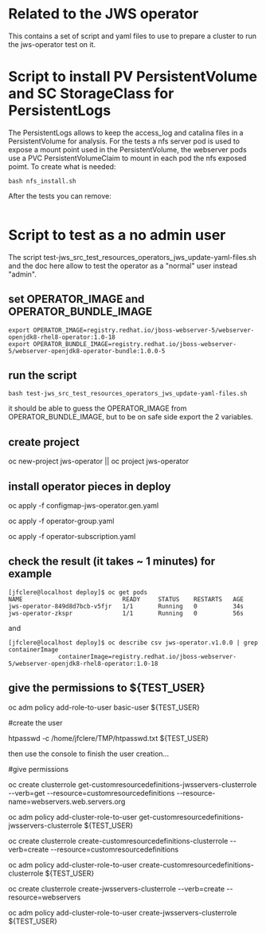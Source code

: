 # Related to the JWS operator
This contains a set of script and yaml files to use to prepare a cluster to run the jws-operator test on it.

# Script to install PV PersistentVolume and SC StorageClass for PersistentLogs
The PersistentLogs allows to keep the access_log and catalina files in a PersistentVolume for analysis.
For the tests a nfs server pod is used to expose a mount point used in the PersistentVolume, the webserver pods use a PVC PersistentVolumeClaim to mount in each pod the nfs exposed poimt.
To create what is needed:
```
bash nfs_install.sh
```
After the tests you can remove:
```bash nfs_delete.sh
```


# Script to test as a no admin user
The script test-jws_src_test_resources_operators_jws_update-yaml-files.sh and the doc here  allow to test the operator as a "normal" user instead "admin".

## set OPERATOR_IMAGE and OPERATOR_BUNDLE_IMAGE
```
export OPERATOR_IMAGE=registry.redhat.io/jboss-webserver-5/webserver-openjdk8-rhel8-operator:1.0-18
export OPERATOR_BUNDLE_IMAGE=registry.redhat.io/jboss-webserver-5/webserver-openjdk8-operator-bundle:1.0.0-5
```

## run the script
```
bash test-jws_src_test_resources_operators_jws_update-yaml-files.sh
```
it should be able to guess the OPERATOR_IMAGE from OPERATOR_BUNDLE_IMAGE, but to be on safe side export the 2 variables.

## create project

oc new-project jws-operator || oc project jws-operator

## install operator pieces in deploy
oc apply -f configmap-jws-operator.gen.yaml

oc apply -f operator-group.yaml

oc apply -f operator-subscription.yaml

## check the result (it takes ~ 1 minutes) for example
```
[jfclere@localhost deploy]$ oc get pods
NAME                            READY     STATUS    RESTARTS   AGE
jws-operator-849d8d7bcb-v5fjr   1/1       Running   0          34s
jws-operator-zkspr              1/1       Running   0          56s
```
and
```
[jfclere@localhost deploy]$ oc describe csv jws-operator.v1.0.0 | grep containerImage
              containerImage=registry.redhat.io/jboss-webserver-5/webserver-openjdk8-rhel8-operator:1.0-18
```

## give the permissions to ${TEST_USER}

oc adm policy add-role-to-user basic-user ${TEST_USER}

#create the user

htpasswd -c /home/jfclere/TMP/htpasswd.txt ${TEST_USER}

then use the console to finish the user creation...

#give permissions

oc create clusterrole get-customresourcedefinitions-jwsservers-clusterrole --verb=get --resource=customresourcedefinitions --resource-name=webservers.web.servers.org

oc adm policy add-cluster-role-to-user get-customresourcedefinitions-jwsservers-clusterrole ${TEST_USER}

oc create clusterrole create-customresourcedefinitions-clusterrole --verb=create --resource=customresourcedefinitions

oc adm policy add-cluster-role-to-user create-customresourcedefinitions-clusterrole ${TEST_USER}

oc create clusterrole create-jwsservers-clusterrole --verb=create --resource=webservers

oc adm policy add-cluster-role-to-user create-jwsservers-clusterrole ${TEST_USER}
